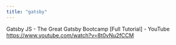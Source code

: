 ```yaml
---
title: "gatsby"
---
```


Gatsby JS - The Great Gatsby Bootcamp [Full Tutorial] - YouTube
https://www.youtube.com/watch?v=8t0vNu2fCCM
